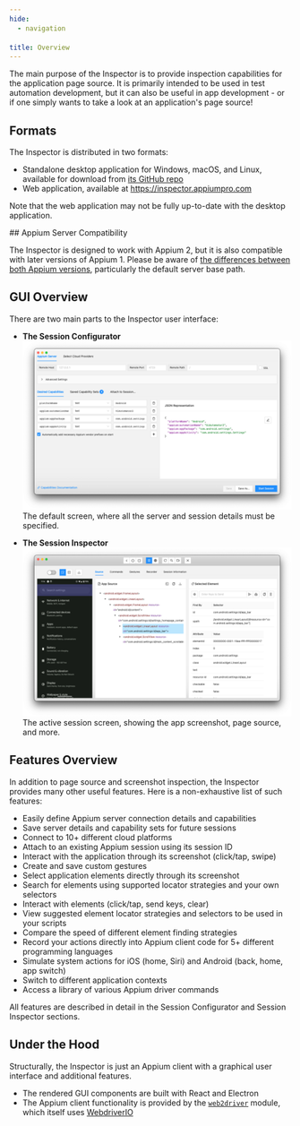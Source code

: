 ```yaml
---
hide:
  - navigation

title: Overview
---
```


The main purpose of the Inspector is to provide inspection capabilities for the application page
source. It is primarily intended to be used in test automation development, but it can also be
useful in app development - or if one simply wants to take a look at an application's page source!

## Formats

The Inspector is distributed in two formats:

* Standalone desktop application for Windows, macOS, and Linux, available for download from
  [its GitHub repo](https://github.com/appium/appium-inspector/releases)
* Web application, available at <https://inspector.appiumpro.com>

Note that the web application may not be fully up-to-date with the desktop application.

## Appium Server Compatibility

The Inspector is designed to work with Appium 2, but it is also compatible with later versions of
Appium 1. Please be aware of [the differences between both Appium versions](https://appium.io/docs/en/latest/guides/migrating-1-to-2/),
particularly the default server base path.

## GUI Overview

There are two main parts to the Inspector user interface:

<div class="grid cards" markdown>

-   __The Session Configurator__
    ![Session Configurator](./assets/images/session-configurator.png)
    The default screen, where all the server and session details must be specified.

-   __The Session Inspector__
    ![Session Inspector](./assets/images/session-inspector.png)
    The active session screen, showing the app screenshot, page source, and more.

</div>

## Features Overview

In addition to page source and screenshot inspection, the Inspector provides many other useful
features. Here is a non-exhaustive list of such features:

* Easily define Appium server connection details and capabilities
* Save server details and capability sets for future sessions
* Connect to 10+ different cloud platforms
* Attach to an existing Appium session using its session ID
* Interact with the application through its screenshot (click/tap, swipe)
* Create and save custom gestures
* Select application elements directly through its screenshot
* Search for elements using supported locator strategies and your own selectors
* Interact with elements (click/tap, send keys, clear)
* View suggested element locator strategies and selectors to be used in your scripts
* Compare the speed of different element finding strategies
* Record your actions directly into Appium client code for 5+ different programming languages
* Simulate system actions for iOS (home, Siri) and Android (back, home, app switch)
* Switch to different application contexts
* Access a library of various Appium driver commands

All features are described in detail in the Session Configurator and Session Inspector sections.

## Under the Hood

Structurally, the Inspector is just an Appium client with a graphical user interface and additional
features.

* The rendered GUI components are built with React and Electron
* The Appium client functionality is provided by the [`web2driver`](https://github.com/headspinio/web2driver)
  module, which itself uses [WebdriverIO](https://webdriver.io/)
